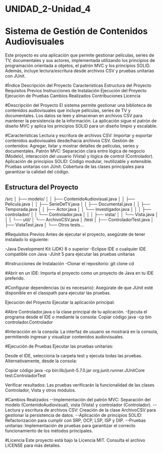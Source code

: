 # UNIDAD_2-Unidad_4
# Sistema de Gestión de Contenidos Audiovisuales

Este proyecto es una aplicación que permite gestionar películas, series de TV, documentales y sus actores, implementada utilizando los principios de programación orientada a objetos, el patrón MVC y los principios SOLID. Además, incluye lectura/escritura desde archivos CSV y pruebas unitarias con JUnit.

#Índice
Descripción del Proyecto
Características
Estructura del Proyecto
Requisitos Previos
Instrucciones de Instalación
Ejecución del Proyecto
Ejecución de Pruebas
Cambios Realizados
Contribuciones
Licencia

#Descripción del Proyecto
El sistema permite gestionar una biblioteca de contenidos audiovisuales que incluye películas, series de TV y documentales. Los datos se leen y almacenan en archivos CSV para mantener la persistencia de la información. La aplicación sigue el patrón de diseño MVC y aplica los principios SOLID para un diseño limpio y escalable.

#Características
Lectura y escritura de archivos CSV: Importar y exportar contenidos audiovisuales desde/hacia archivos CSV.
Gestión de contenidos: Agregar, listar y mostrar detalles de películas, series y documentales.
Patrón MVC: Separación clara entre lógica de negocio (Modelo), interacción del usuario (Vista) y lógica de control (Controlador).
Aplicación de principios SOLID: Código modular, reutilizable y extensible.
Pruebas unitarias con JUnit: Cobertura de las clases principales para garantizar la calidad del código.

## Estructura del Proyecto

/src
│   ├── modelo/
│   │   ├── ContenidoAudiovisual.java
│   │   ├── Pelicula.java
│   │   ├── SerieDeTV.java
│   │   ├── Documental.java
│   │   ├── Temporada.java
│   │   ├── Actor.java
│   │   └── Investigador.java
│   │
│   ├── controlador/
│   │   └── Controlador.java
│   │
│   ├── vista/
│   │   └── Vista.java
│   │
│   └── util/
│       └── ArchivoCSV.java
│
/test
│   ├── ControladorTest.java
│   ├── VistaTest.java
│   └── Otros tests...

#Requisitos Previos
Antes de ejecutar el proyecto, asegúrate de tener instalado lo siguiente:

-Java Development Kit (JDK) 8 o superior
-Eclipse IDE o cualquier IDE compatible con Java
-JUnit 5 para ejecutar las pruebas unitarias

#Instrucciones de Instalación
-Clonar el repositorio:
git clone <URL-del-repositorio>
cd <nombre-del-proyecto>

#Abrir en un IDE:
Importa el proyecto como un proyecto de Java en tu IDE preferido.

#Configurar dependencias (si es necesario):
Asegúrate de que JUnit esté disponible en el classpath para ejecutar las pruebas.

Ejecución del Proyecto
Ejecutar la aplicación principal:

#Abre Controlador.java o la clase principal de tu aplicación.
-Ejecuta el programa desde el IDE o mediante la consola:
Copiar código
java -cp bin controlador.Controlador

#Interacción en la consola:
La interfaz de usuario se mostrará en la consola, permitiendo ingresar y visualizar contenidos audiovisuales.

#Ejecución de Pruebas
Ejecutar las pruebas unitarias:

Desde el IDE, selecciona la carpeta test y ejecuta todas las pruebas.
Alternativamente, desde la consola:

Copiar código
java -cp bin:lib/junit-5.7.0.jar org.junit.runner.JUnitCore test.ControladorTest

Verificar resultados:
Las pruebas verificarán la funcionalidad de las clases Controlador, Vista y otros módulos.

#Cambios Realizados
--Implementación del patrón MVC:
Separación del modelo (ContenidoAudiovisual), vista (Vista) y controlador (Controlador).
--Lectura y escritura de archivos CSV:
Creación de la clase ArchivoCSV para gestionar la persistencia de datos.
--Aplicación de principios SOLID:
Refactorización para cumplir con SRP, OCP, LSP, ISP y DIP.
--Pruebas unitarias:
Implementación de pruebas para garantizar el correcto funcionamiento de los métodos principales.

#Licencia
Este proyecto está bajo la Licencia MIT. Consulta el archivo LICENSE para más detalles.
